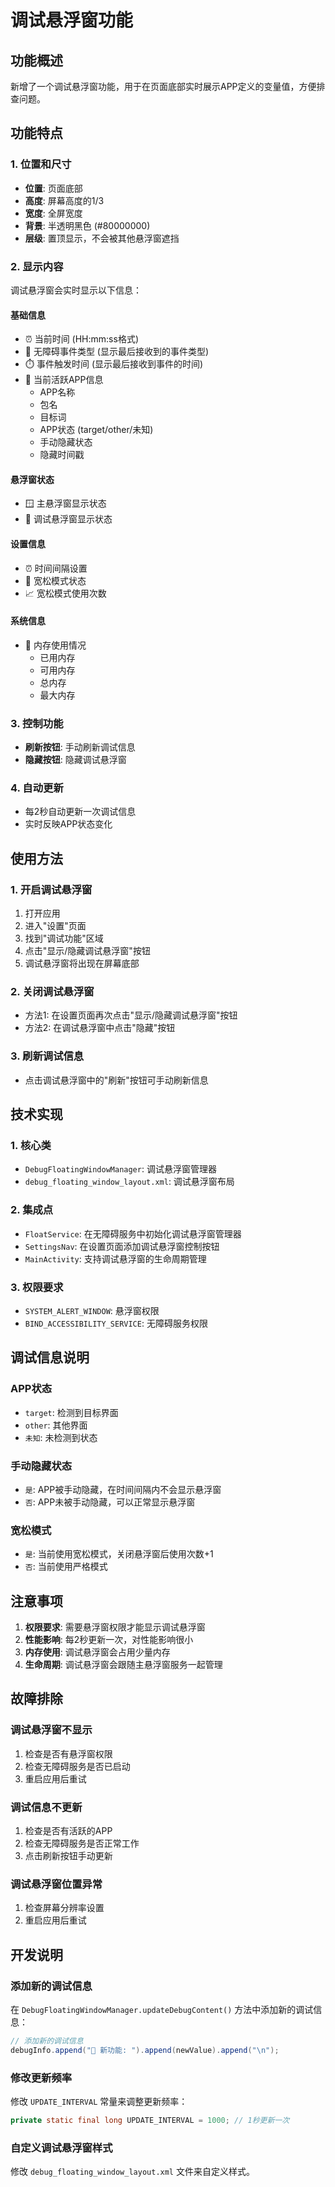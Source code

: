 # 调试悬浮窗功能

## 功能概述

新增了一个调试悬浮窗功能，用于在页面底部实时展示APP定义的变量值，方便排查问题。

## 功能特点

### 1. 位置和尺寸
- **位置**: 页面底部
- **高度**: 屏幕高度的1/3
- **宽度**: 全屏宽度
- **背景**: 半透明黑色 (#80000000)
- **层级**: 置顶显示，不会被其他悬浮窗遮挡

### 2. 显示内容
调试悬浮窗会实时显示以下信息：

#### 基础信息
- ⏰ 当前时间 (HH:mm:ss格式)
- 📡 无障碍事件类型 (显示最后接收到的事件类型)
- ⏱️ 事件触发时间 (显示最后接收到事件的时间)
- 📱 当前活跃APP信息
  - APP名称
  - 包名
  - 目标词
  - APP状态 (target/other/未知)
  - 手动隐藏状态
  - 隐藏时间戳

#### 悬浮窗状态
- 🪟 主悬浮窗显示状态
- 🔧 调试悬浮窗显示状态

#### 设置信息
- ⏰ 时间间隔设置
- 🎯 宽松模式状态
- 📈 宽松模式使用次数

#### 系统信息
- 💾 内存使用情况
  - 已用内存
  - 可用内存
  - 总内存
  - 最大内存

### 3. 控制功能
- **刷新按钮**: 手动刷新调试信息
- **隐藏按钮**: 隐藏调试悬浮窗

### 4. 自动更新
- 每2秒自动更新一次调试信息
- 实时反映APP状态变化

## 使用方法

### 1. 开启调试悬浮窗
1. 打开应用
2. 进入"设置"页面
3. 找到"调试功能"区域
4. 点击"显示/隐藏调试悬浮窗"按钮
5. 调试悬浮窗将出现在屏幕底部

### 2. 关闭调试悬浮窗
- 方法1: 在设置页面再次点击"显示/隐藏调试悬浮窗"按钮
- 方法2: 在调试悬浮窗中点击"隐藏"按钮

### 3. 刷新调试信息
- 点击调试悬浮窗中的"刷新"按钮可手动刷新信息

## 技术实现

### 1. 核心类
- `DebugFloatingWindowManager`: 调试悬浮窗管理器
- `debug_floating_window_layout.xml`: 调试悬浮窗布局

### 2. 集成点
- `FloatService`: 在无障碍服务中初始化调试悬浮窗管理器
- `SettingsNav`: 在设置页面添加调试悬浮窗控制按钮
- `MainActivity`: 支持调试悬浮窗的生命周期管理

### 3. 权限要求
- `SYSTEM_ALERT_WINDOW`: 悬浮窗权限
- `BIND_ACCESSIBILITY_SERVICE`: 无障碍服务权限

## 调试信息说明

### APP状态
- `target`: 检测到目标界面
- `other`: 其他界面
- `未知`: 未检测到状态

### 手动隐藏状态
- `是`: APP被手动隐藏，在时间间隔内不会显示悬浮窗
- `否`: APP未被手动隐藏，可以正常显示悬浮窗

### 宽松模式
- `是`: 当前使用宽松模式，关闭悬浮窗后使用次数+1
- `否`: 当前使用严格模式

## 注意事项

1. **权限要求**: 需要悬浮窗权限才能显示调试悬浮窗
2. **性能影响**: 每2秒更新一次，对性能影响很小
3. **内存使用**: 调试悬浮窗会占用少量内存
4. **生命周期**: 调试悬浮窗会跟随主悬浮窗服务一起管理

## 故障排除

### 调试悬浮窗不显示
1. 检查是否有悬浮窗权限
2. 检查无障碍服务是否已启动
3. 重启应用后重试

### 调试信息不更新
1. 检查是否有活跃的APP
2. 检查无障碍服务是否正常工作
3. 点击刷新按钮手动更新

### 调试悬浮窗位置异常
1. 检查屏幕分辨率设置
2. 重启应用后重试

## 开发说明

### 添加新的调试信息
在 `DebugFloatingWindowManager.updateDebugContent()` 方法中添加新的调试信息：

```java
// 添加新的调试信息
debugInfo.append("🔧 新功能: ").append(newValue).append("\n");
```

### 修改更新频率
修改 `UPDATE_INTERVAL` 常量来调整更新频率：

```java
private static final long UPDATE_INTERVAL = 1000; // 1秒更新一次
```

### 自定义调试悬浮窗样式
修改 `debug_floating_window_layout.xml` 文件来自定义样式。 